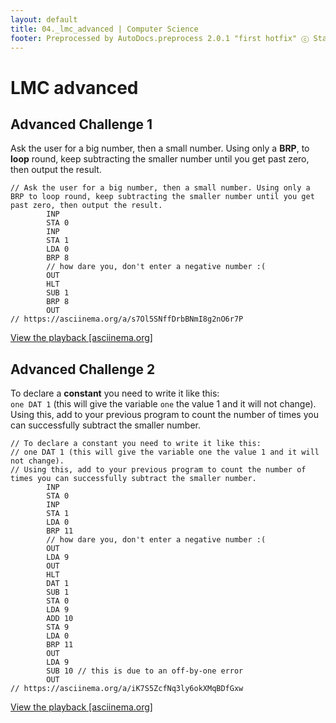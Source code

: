 ```yaml
---
layout: default
title: 04._lmc_advanced | Computer Science
footer: Preprocessed by AutoDocs.preprocess 2.0.1 "first hotfix" ⓒ Starwort, 2020
---
```


# LMC advanced

## Advanced Challenge 1

Ask the user for a big number, then a small number. Using only a **BRP**, to **loop** round, keep subtracting the smaller number until you get past zero, then output the result.

```lmc
// Ask the user for a big number, then a small number. Using only a BRP to loop round, keep subtracting the smaller number until you get past zero, then output the result.
        INP
        STA 0
        INP
        STA 1
        LDA 0
        BRP 8
        // how dare you, don't enter a negative number :(
        OUT
        HLT
        SUB 1
        BRP 8
        OUT
// https://asciinema.org/a/s7Ol5SNffDrbBNmI8g2nO6r7P
```

[View the playback [asciinema.org]](https://asciinema.org/a/s7Ol5SNffDrbBNmI8g2nO6r7P)

## Advanced Challenge 2

To declare a **constant** you need to write it like this:  
`one DAT 1` (this will give the variable `one` the value 1 and it will not change).  
Using this, add to your previous program to count the number of times you can successfully subtract the smaller number.

```lmc
// To declare a constant you need to write it like this:
// one DAT 1 (this will give the variable one the value 1 and it will not change).
// Using this, add to your previous program to count the number of times you can successfully subtract the smaller number.
        INP
        STA 0
        INP
        STA 1
        LDA 0
        BRP 11
        // how dare you, don't enter a negative number :(
        OUT
        LDA 9
        OUT
        HLT
        DAT 1
        SUB 1
        STA 0
        LDA 9
        ADD 10
        STA 9
        LDA 0
        BRP 11
        OUT
        LDA 9
        SUB 10 // this is due to an off-by-one error
        OUT
// https://asciinema.org/a/iK7S5ZcfNq3ly6okXMqBDfGxw
```

[View the playback [asciinema.org]](https://asciinema.org/a/iK7S5ZcfNq3ly6okXMqBDfGxw)